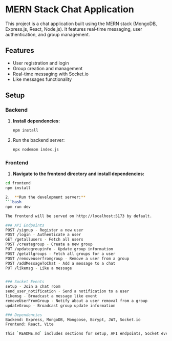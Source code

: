 # MERN Stack Chat Application

This project is a chat application built using the MERN stack (MongoDB, Express.js, React, Node.js). It features real-time messaging, user authentication, and group management.

## Features

- User registration and login
- Group creation and management
- Real-time messaging with Socket.io
- Like messages functionality

## Setup

### Backend

1. **Install dependencies:**
   ```bash
   npm install
2. Run the backend server:
   ```bash
   npx nodemon index.js

### Frontend

1. **Navigate to the frontend directory and install dependencies:**
  ```bash
  cd frontend
  npm install

2.  **Run the development server:**
  ```bash
  npm run dev

The frontend will be served on http://localhost:5173 by default.

### API Endpoints
POST /signup - Register a new user
POST /login - Authenticate a user
GET /getallusers - Fetch all users
POST /creategroup - Create a new group
PUT /updategroupinfo - Update group information
POST /getallgroups - Fetch all groups for a user
POST /removeuserfromgroup - Remove a user from a group
POST /addMessageToChat - Add a message to a chat
PUT /likemsg - Like a message


### Socket Events
setup - Join a chat room
send_user_notification - Send a notification to a user
likemsg - Broadcast a message like event
removeUserFromGroup - Notify about a user removal from a group
updateGroup - Broadcast group update information

### Dependencies
Backend: Express, MongoDB, Mongoose, Bcrypt, JWT, Socket.io
Frontend: React, Vite

This `README.md` includes sections for setup, API endpoints, Socket events, and dependencies, formatted for GitHub.
